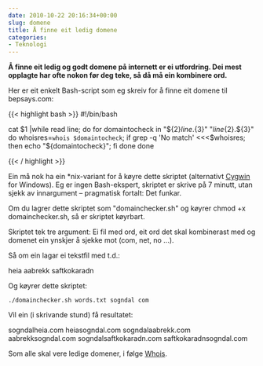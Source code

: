 ```yaml
---
date: 2010-10-22 20:16:34+00:00
slug: domene
title: Å finne eit ledig domene
categories:
- Teknologi
---
```


**Å finne eit ledig og godt domene på internett er ei utfordring. Dei mest opplagte har ofte nokon før deg teke, så då må ein kombinere ord.**


<!--more-->
Her er eit enkelt Bash-script som eg skreiv for å finne eit domene til bepsays.com:

{{< highlight bash >}}
#!/bin/bash

cat $1 |while read line; do
    for domaintocheck in "${2}${line}.${3}" "${line}${2}.${3}"
    do
        whoisres=`whois $domaintocheck`;
        if grep -q 'No match' <<<$whoisres; then
            echo "${domaintocheck}";
        fi
    done
done 
 
{{< / highlight >}}

Ein må nok ha ein *nix-variant for å køyre dette skriptet (alternativt [Cygwin](http://www.cygwin.com/) for Windows). Eg er ingen Bash-ekspert, skriptet er skrive på 7 minutt, utan sjekk av innargument – pragmatisk fortalt: Det funkar.

Om du lagrer dette skriptet som "domainchecker.sh" og køyrer chmod +x  domainchecker.sh, så er skriptet køyrbart.

Skriptet tek tre argument: Ei fil med ord, eit ord det skal kombinerast med og domenet ein ynskjer å sjekke mot (com, net, no ...).

Så om ein lagar ei tekstfil med t.d.:

heia
aabrekk
saftkokaradn

Og køyrer dette skriptet:


    
    ./domainchecker.sh words.txt sogndal com



Vil ein (i skrivande stund) få resultatet:

sogndalheia.com
heiasogndal.com
sogndalaabrekk.com
aabrekksogndal.com
sogndalsaftkokaradn.com
saftkokaradnsogndal.com

Som alle skal vere ledige domener, i følge [Whois](http://en.wikipedia.org/wiki/Whois).

